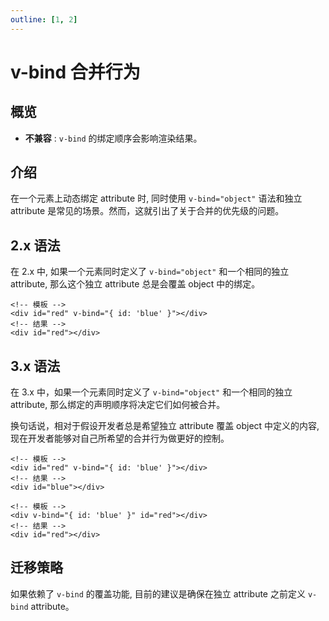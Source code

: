 ```yaml
---
outline: [1, 2]
---
```


# v-bind 合并行为

## 概览

- **不兼容** : `v-bind` 的绑定顺序会影响渲染结果。

## 介绍

在一个元素上动态绑定 attribute 时, 同时使用 `v-bind="object"` 语法和独立 attribute 是常见的场景。然而，这就引出了关于合并的优先级的问题。

## 2.x 语法

在 2.x 中, 如果一个元素同时定义了 `v-bind="object"` 和一个相同的独立 attribute, 那么这个独立 attribute 总是会覆盖 object 中的绑定。

```vue
<!-- 模板 -->
<div id="red" v-bind="{ id: 'blue' }"></div>
<!-- 结果 -->
<div id="red"></div>
```

## 3.x 语法

在 3.x 中，如果一个元素同时定义了 `v-bind="object"` 和一个相同的独立 attribute, 那么绑定的声明顺序将决定它们如何被合并。

换句话说，相对于假设开发者总是希望独立 attribute 覆盖 object 中定义的内容, 现在开发者能够对自己所希望的合并行为做更好的控制。

```vue
<!-- 模板 -->
<div id="red" v-bind="{ id: 'blue' }"></div>
<!-- 结果 -->
<div id="blue"></div>

<!-- 模板 -->
<div v-bind="{ id: 'blue' }" id="red"></div>
<!-- 结果 -->
<div id="red"></div>
```

## 迁移策略

如果依赖了 `v-bind` 的覆盖功能, 目前的建议是确保在独立 attribute 之前定义 `v-bind` attribute。
